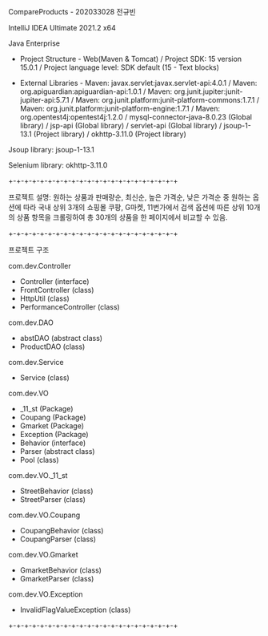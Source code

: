 CompareProducts - 202033028 전규빈

IntelliJ IDEA Ultimate 2021.2 x64

Java Enterprise
- Project Structure - 
  Web(Maven & Tomcat) / 
  Project SDK: 15 version 15.0.1 / 
  Project language level: SDK default (15 - Text blocks)

- External Libraries - 
  Maven: javax.servlet:javax.servlet-api:4.0.1 / 
  Maven: org.apiguardian:apiguardian-api:1.0.1 / 
  Maven: org.junit.jupiter:junit-jupiter-api:5.7.1 / 
  Maven: org.junit.platform:junit-platform-commons:1.7.1 / 
  Maven: org.junit.platform:junit-platform-engine:1.7.1 / 
  Maven: org.opentest4j:opentest4j:1.2.0 / 
  mysql-connector-java-8.0.23 (Global library) / 
  jsp-api (Global library) /
  servlet-api (Global library) /
  jsoup-1-13.1 (Project library) /
  okhttp-3.11.0 (Project library)
  
Jsoup library: jsoup-1-13.1

Selenium library: okhttp-3.11.0

+-+-+-+-+-+-+-+-+-+-+-+-+-+-+-+-+-+-+-+-+-+

프로젝트 설명: 원하는 상품과 판매량순, 최신순, 높은 가격순, 낮은 가격순 중 원하는 옵션에 따라 국내 상위 3개의 쇼핑몰 쿠팡, G마켓, 11번가에서 검색 옵션에 따른
상위 10개의 상품 항목을 크롤링하여 총 30개의 상품을 한 페이지에서 비교할 수 있음.

+-+-+-+-+-+-+-+-+-+-+-+-+-+-+-+-+-+-+-+-+-+

프로젝트 구조

com.dev.Controller
  - Controller (interface)
  - FrontController (class)
  - HttpUtil (class)
  - PerformanceController (class)

com.dev.DAO
  - abstDAO (abstract class)
  - ProductDAO (class)

com.dev.Service
  - Service (class)

com.dev.VO
  - _11_st (Package)
  - Coupang (Package)
  - Gmarket (Package)
  - Exception (Package)
  - Behavior (interface)
  - Parser (abstract class)
  - Pool (class)

com.dev.VO._11_st
  - StreetBehavior (class)
  - StreetParser (class)

com.dev.VO.Coupang
  - CoupangBehavior (class)
  - CoupangParser (class)

com.dev.VO.Gmarket
  - GmarketBehavior (class)
  - GmarketParser (class)

com.dev.VO.Exception
  - InvalidFlagValueException (class)

+-+-+-+-+-+-+-+-+-+-+-+-+-+-+-+-+-+-+-+-+-+
